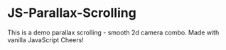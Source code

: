 # JS-Parallax-Scrolling
This is a demo parallax scrolling - smooth 2d camera combo. Made with vanilla JavaScript
Cheers!
